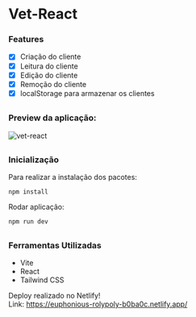 # Vet-React

### Features
- [x] Criação do cliente
- [x] Leitura do cliente
- [x] Edição do cliente
- [x] Remoção do cliente
- [x] localStorage para armazenar os clientes

##

### Preview da aplicação:

![vet-react](https://user-images.githubusercontent.com/122689920/216382139-139289b1-212a-4390-bbd9-718b9a41f124.gif)

##

### Inicialização

Para realizar a instalação dos pacotes:
```
npm install
```

Rodar aplicação:
```
npm run dev
```

##

### Ferramentas Utilizadas

- Vite
- React
- Tailwind CSS

Deploy realizado no Netlify!
<br />
Link: <a href="https://euphonious-rolypoly-b0ba0c.netlify.app/">https://euphonious-rolypoly-b0ba0c.netlify.app/</a>
